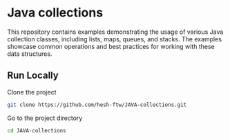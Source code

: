 
# Java collections

This repository contains examples demonstrating the usage of various Java collection classes, including lists, maps, queues, and stacks. The examples showcase common operations and best practices for working with these data structures.






## Run Locally

Clone the project

```bash
git clone https://github.com/hesh-ftw/JAVA-collections.git
```

Go to the project directory

```bash
cd JAVA-collections
```
